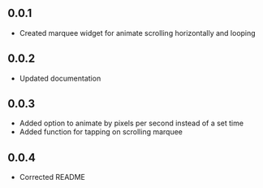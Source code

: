 ## 0.0.1

* Created marquee widget for animate scrolling horizontally and looping

## 0.0.2

* Updated documentation

## 0.0.3

* Added option to animate by pixels per second instead of a set time
* Added function for tapping on scrolling marquee

## 0.0.4

* Corrected README